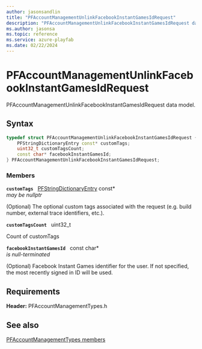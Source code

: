 ```yaml
---
author: jasonsandlin
title: "PFAccountManagementUnlinkFacebookInstantGamesIdRequest"
description: "PFAccountManagementUnlinkFacebookInstantGamesIdRequest data model."
ms.author: jasonsa
ms.topic: reference
ms.service: azure-playfab
ms.date: 02/22/2024
---
```


# PFAccountManagementUnlinkFacebookInstantGamesIdRequest  

PFAccountManagementUnlinkFacebookInstantGamesIdRequest data model.  

## Syntax  
  
```cpp
typedef struct PFAccountManagementUnlinkFacebookInstantGamesIdRequest {  
    PFStringDictionaryEntry const* customTags;  
    uint32_t customTagsCount;  
    const char* facebookInstantGamesId;  
} PFAccountManagementUnlinkFacebookInstantGamesIdRequest;  
```
  
### Members  
  
**`customTags`** &nbsp; [PFStringDictionaryEntry](../../pftypes/structs/pfstringdictionaryentry.md) const*  
*may be nullptr*  
  
(Optional) The optional custom tags associated with the request (e.g. build number, external trace identifiers, etc.).
  
**`customTagsCount`** &nbsp; uint32_t  
  
Count of customTags
  
**`facebookInstantGamesId`** &nbsp; const char*  
*is null-terminated*  
  
(Optional) Facebook Instant Games identifier for the user. If not specified, the most recently signed in ID will be used.
  
  
## Requirements  
  
**Header:** PFAccountManagementTypes.h
  
## See also  
[PFAccountManagementTypes members](../pfaccountmanagementtypes_members.md)  

  
  
